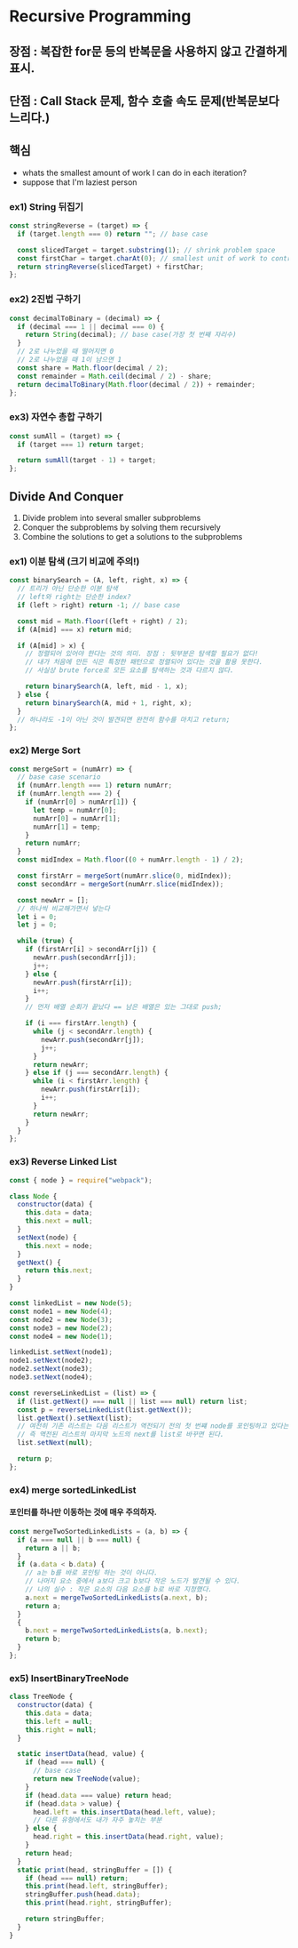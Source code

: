 # Recursive Programming

## 장점 : 복잡한 for문 등의 반복문을 사용하지 않고 간결하게 표시.

## 단점 : Call Stack 문제, 함수 호출 속도 문제(반복문보다 느리다.)

## 핵심

- whats the smallest amount of work I can do in each iteration?
- suppose that I'm laziest person

### ex1) String 뒤집기

```javascript
const stringReverse = (target) => {
  if (target.length === 0) return ""; // base case

  const slicedTarget = target.substring(1); // shrink problem space
  const firstChar = target.charAt(0); // smallest unit of work to contribute
  return stringReverse(slicedTarget) + firstChar;
};
```

### ex2) 2진법 구하기

```javascript
const decimalToBinary = (decimal) => {
  if (decimal === 1 || decimal === 0) {
    return String(decimal); // base case(가장 첫 번째 자리수)
  }
  // 2로 나누었을 때 떨어지면 0
  // 2로 나누었을 때 1이 남으면 1
  const share = Math.floor(decimal / 2);
  const remainder = Math.ceil(decimal / 2) - share;
  return decimalToBinary(Math.floor(decimal / 2)) + remainder;
};
```

### ex3) 자연수 총합 구하기

```javascript
const sumAll = (target) => {
  if (target === 1) return target;

  return sumAll(target - 1) + target;
};
```

## Divide And Conquer

1. Divide problem into several smaller subproblems
2. Conquer the subproblems by solving them recursively
3. Combine the solutions to get a solutions to the subproblems

### ex1) 이분 탐색 (크기 비교에 주의!)

```javascript
const binarySearch = (A, left, right, x) => {
  // 트리가 아닌 단순한 이분 탐색
  // left와 right는 단순한 index?
  if (left > right) return -1; // base case

  const mid = Math.floor((left + right) / 2);
  if (A[mid] === x) return mid;

  if (A[mid] > x) {
    // 정렬되어 있어야 한다는 것의 의미. 장점 : 뒷부분은 탐색할 필요가 없다!
    // 내가 처음에 만든 식은 특정한 패턴으로 정렬되어 있다는 것을 활용 못한다.
    // 사실상 brute force로 모든 요소를 탐색하는 것과 다르지 않다.

    return binarySearch(A, left, mid - 1, x);
  } else {
    return binarySearch(A, mid + 1, right, x);
  }
  // 하나라도 -1이 아닌 것이 발견되면 완전히 함수를 마치고 return;
};
```

### ex2) Merge Sort

```javascript
const mergeSort = (numArr) => {
  // base case scenario
  if (numArr.length === 1) return numArr;
  if (numArr.length === 2) {
    if (numArr[0] > numArr[1]) {
      let temp = numArr[0];
      numArr[0] = numArr[1];
      numArr[1] = temp;
    }
    return numArr;
  }
  const midIndex = Math.floor((0 + numArr.length - 1) / 2);

  const firstArr = mergeSort(numArr.slice(0, midIndex));
  const secondArr = mergeSort(numArr.slice(midIndex));

  const newArr = [];
  // 하나씩 비교해가면서 넣는다
  let i = 0;
  let j = 0;

  while (true) {
    if (firstArr[i] > secondArr[j]) {
      newArr.push(secondArr[j]);
      j++;
    } else {
      newArr.push(firstArr[i]);
      i++;
    }
    // 먼저 배열 순회가 끝났다 == 남은 배열은 있는 그대로 push;

    if (i === firstArr.length) {
      while (j < secondArr.length) {
        newArr.push(secondArr[j]);
        j++;
      }
      return newArr;
    } else if (j === secondArr.length) {
      while (i < firstArr.length) {
        newArr.push(firstArr[i]);
        i++;
      }
      return newArr;
    }
  }
};
```

### ex3) Reverse Linked List

```javascript
const { node } = require("webpack");

class Node {
  constructor(data) {
    this.data = data;
    this.next = null;
  }
  setNext(node) {
    this.next = node;
  }
  getNext() {
    return this.next;
  }
}

const linkedList = new Node(5);
const node1 = new Node(4);
const node2 = new Node(3);
const node3 = new Node(2);
const node4 = new Node(1);

linkedList.setNext(node1);
node1.setNext(node2);
node2.setNext(node3);
node3.setNext(node4);

const reverseLinkedList = (list) => {
  if (list.getNext() === null || list === null) return list;
  const p = reverseLinkedList(list.getNext());
  list.getNext().setNext(list);
  // 여전히 기존 리스트는 다음 리스트가 역전되기 전의 첫 번쨰 node를 포인팅하고 있다는 사실으 ㄹ이ㅛㅇ
  // 즉 역전된 리스트의 마지막 노드의 next를 list로 바꾸면 된다.
  list.setNext(null);

  return p;
};
```

### ex4) merge sortedLinkedList

#### 포인터를 하나만 이동하는 것에 매우 주의하자.

```javascript
const mergeTwoSortedLinkedLists = (a, b) => {
  if (a === null || b === null) {
    return a || b;
  }
  if (a.data < b.data) {
    // a는 b를 바로 포인팅 하는 것이 아니다.
    // 나머지 요소 중에서 a보다 크고 b보다 작은 노드가 발견될 수 있다.
    // 나의 실수 : 작은 요소의 다음 요소를 b로 바로 지정했다.
    a.next = mergeTwoSortedLinkedLists(a.next, b);
    return a;
  }
  {
    b.next = mergeTwoSortedLinkedLists(a, b.next);
    return b;
  }
};
```

### ex5) InsertBinaryTreeNode

```javascript
class TreeNode {
  constructor(data) {
    this.data = data;
    this.left = null;
    this.right = null;
  }

  static insertData(head, value) {
    if (head === null) {
      // base case
      return new TreeNode(value);
    }
    if (head.data === value) return head;
    if (head.data > value) {
      head.left = this.insertData(head.left, value);
      // 다른 유형에서도 내가 자주 놓치는 부분
    } else {
      head.right = this.insertData(head.right, value);
    }
    return head;
  }
  static print(head, stringBuffer = []) {
    if (head === null) return;
    this.print(head.left, stringBuffer);
    stringBuffer.push(head.data);
    this.print(head.right, stringBuffer);

    return stringBuffer;
  }
}
```

